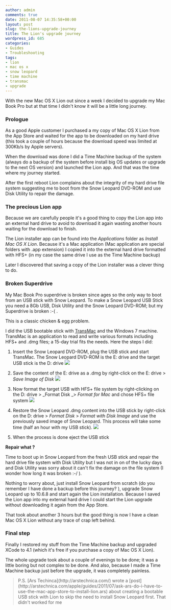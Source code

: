 ```yaml
---
author: admin
comments: true
date: 2011-08-07 14:35:58+00:00
layout: post
slug: the-lions-upgrade-journey
title: The Lion's upgrade journey
wordpress_id: 685
categories:
- Guides
- Troubleshooting
tags:
- lion
- mac os x
- snow leopard
- time machine
- transmac
- upgrade
---
```


With the new Mac OS X Lion out since a week I decided to upgrade my Mac Book Pro but at that time I didn't know it will be a little long journey.

<!-- more -->


### Prologue


As a good Apple customer I purchased a my copy of Mac OS X Lion from the App Store and waited for the app to be downloaded on my hard drive (this took a couple of hours because the download speed was limited at 300Kb/s by Apple servers).

When the download was done I did a Time Machine backup of the system (always do a backup of the system before install big OS updates or upgrade to the next OS version) and launched the Lion app. And that was the time where my journey started.

After the first reboot Lion complains about the integrity of my hard drive file system suggesting me to boot from the Snow Leopard DVD-ROM and use Disk Utility to repair the damage.


### The precious Lion app


Because we are carefully people it's a good thing to copy the Lion app into an external hard drive to avoid to download it again wasting another hours waiting for the download to finish.

The Lion installer app can be found into the _Applications_ folder as _Install Mac OS X Lion_. Because it's a Mac application (Mac application are special folders with .app extension) I copied it into the external hard drive formatted with HFS+ (in my case the same drive I use as the Time Machine backup)

Later I discovered that saving a copy of the Lion installer was a clever thing to do.


### Broken Superdrive


My Mac Book Pro superdrive is broken since ages so the only way to boot from an USB stick with Snow Leopard. To make a Snow Leopard USB Stick you need a 8Gb USB, Disk Utility and the Snow Leopard DVD-ROM; but my Superdrive is broken :-( .

This is a classic chicken & egg problem.

I did the USB bootable stick with [TransMac](http://www.acutesystems.com/scrtm.htm) and the Windows 7 machine. TransMac is an application to read and write various formats including HFS+ and .dmg files; a 15-day trial fits the needs. Here the steps I did:



	
  1. Insert the Snow Leopard DVD-ROM, plug the USB stick and start TransMac. The Snow Leopard DVD-ROM is the E: drive and the target USB stick is the D: drive
[![](http://www.expobrain.net/wp-content/uploads/2011/08/transmac_1-150x150.jpg)](http://www.expobrain.net/wp-content/uploads/2011/08/transmac_1.jpg)

	
  2. Save the content of the E: drive as a .dmg by right-click on the E: drive > _Save Image of Disk_
[![](http://www.expobrain.net/wp-content/uploads/2011/08/transmac_2-150x150.png)](http://www.expobrain.net/wp-content/uploads/2011/08/transmac_2.png)

	
  3. Now format the target USB with HFS+ file system by right-clicking on the D: drive > _Format Disk _> _Format for Mac_ and chose HFS+ file system
[![](http://www.expobrain.net/wp-content/uploads/2011/08/transmac_3-150x150.png)](http://www.expobrain.net/wp-content/uploads/2011/08/transmac_3.png)

	
  4. Restore the Snow Leopard .dmg content into the USB stick by right-click on the D: drive > _Format Disk_ > _Format with Disk Image_ and use the previously saved image of Snow Leopard. This process will take some time (half an hour with my USB stick).
[![](http://www.expobrain.net/wp-content/uploads/2011/08/transmac_4-150x150.png)](http://www.expobrain.net/wp-content/uploads/2011/08/transmac_4.png)

	
  5. When the process is done eject the USB stick


**Repair what ?**

Time to boot up in Snow Leopard from the fresh USB stick and repair the hard drive file system with Disk Utility but I was not in on of the lucky days and Disk Utility was sorry about it can't fix the damage on the file system (I wonder how long it was broken :-/ ).

Nothing to worry about, just install Snow Leopard from scratch (do you remember I have done a backup before this journey? ), upgrade Snow Leopard up to 10.6.8 and start again the Lion installation. Because I saved the Lion app into my external hard drive I could start the Lion upgrade without downloading it again from the App Store.

That took about another 3 hours but the good thing is now I have a clean Mac OS X Lion without any trace of crap left behind.



### Final step



Finally I restored my stuff from the Time Machine backup and upgraded XCode to 4.1 (which it's free if you purchase a copy of Mac OS X Lion).

The whole upgrade took about a couple of evenings to be done; it was a little boring but not complex to be done. And also, because I made a Time Machine backup just before the upgrade, it was completely painless.



<blockquote>P.S. [Ars Techinca](http://arstechnica.com/) wrote a [post](http://arstechnica.com/apple/guides/2011/07/ask-ars-do-i-have-to-use-the-mac-app-store-to-install-lion.ars) about creating a bootable USB stick with Lion to skip the need to install Snow Leopard first. That didn't worked for me</blockquote>
